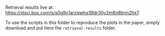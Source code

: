 Retrieval results live at: https://stsci.box.com/s/s0g9v1arzqwhq39dr30y2m8n8bnn2hx7.

To use the scripts in this folder to reproduce the plots in the paper, simply download and put here the `retrieval-results` folder.
